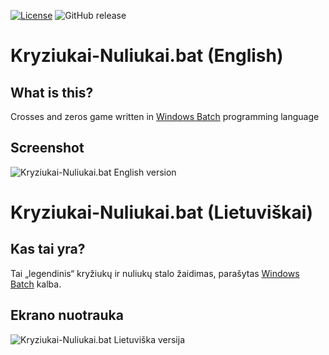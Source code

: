 [![License](https://img.shields.io/github/license/MekDrop/Kryziukai-Nuliukai.bat.svg?maxAge=2592000)](License.txt) ![GitHub release](https://img.shields.io/github/release/MekDrop/Kryziukai-Nuliukai.bat.svg?maxAge=2592000)

Kryziukai-Nuliukai.bat (English)
======================

What is this?
-------------
Crosses and zeros game written in [Windows Batch](http://en.wikipedia.org/wiki/Batch_file) programming language

Screenshot
-------------

![Kryziukai-Nuliukai.bat English version](https://raw.github.com/MekDrop/Kryziukai-Nuliukai.bat/master/English/screenshot.png)

Kryziukai-Nuliukai.bat (Lietuviškai)
======================

Kas tai yra?
-------------
Tai „legendinis“ kryžiukų ir nuliukų stalo žaidimas, parašytas [Windows Batch](http://en.wikipedia.org/wiki/Batch_file) kalba.

Ekrano nuotrauka
-------------

![Kryziukai-Nuliukai.bat Lietuviška versija](https://raw.github.com/MekDrop/Kryziukai-Nuliukai.bat/master/Lithuanian/screenshot.png)
